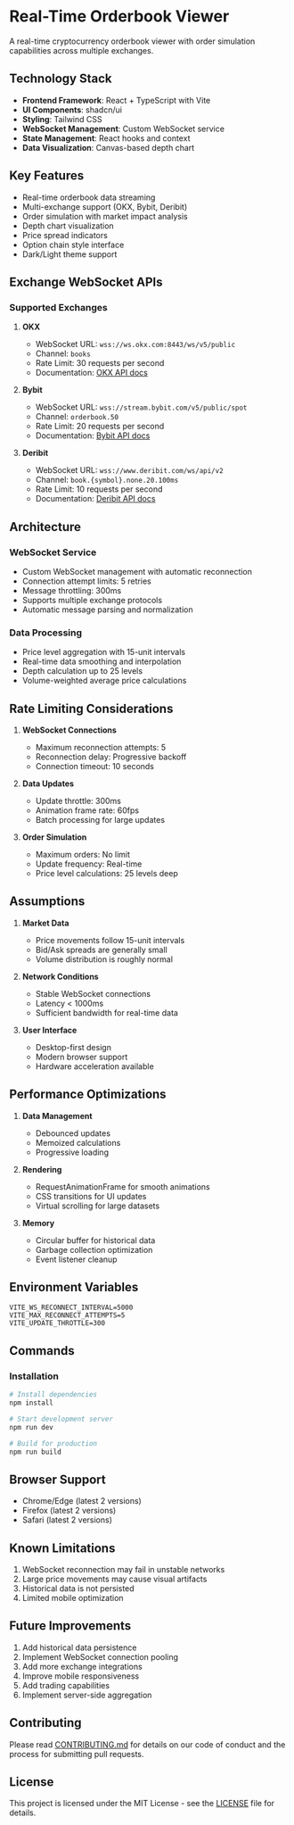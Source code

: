 # Real-Time Orderbook Viewer

A real-time cryptocurrency orderbook viewer with order simulation capabilities across multiple exchanges.

## Technology Stack

- **Frontend Framework**: React + TypeScript with Vite
- **UI Components**: shadcn/ui
- **Styling**: Tailwind CSS
- **WebSocket Management**: Custom WebSocket service
- **State Management**: React hooks and context
- **Data Visualization**: Canvas-based depth chart

## Key Features

- Real-time orderbook data streaming
- Multi-exchange support (OKX, Bybit, Deribit)
- Order simulation with market impact analysis
- Depth chart visualization
- Price spread indicators
- Option chain style interface
- Dark/Light theme support

## Exchange WebSocket APIs

### Supported Exchanges

1. **OKX**
   - WebSocket URL: `wss://ws.okx.com:8443/ws/v5/public`
   - Channel: `books`
   - Rate Limit: 30 requests per second
   - Documentation: [OKX API docs](https://www.okx.com/docs-v5/en/)

2. **Bybit**
   - WebSocket URL: `wss://stream.bybit.com/v5/public/spot`
   - Channel: `orderbook.50`
   - Rate Limit: 20 requests per second
   - Documentation: [Bybit API docs](https://bybit-exchange.github.io/docs/v5/ws/connect)

3. **Deribit**
   - WebSocket URL: `wss://www.deribit.com/ws/api/v2`
   - Channel: `book.{symbol}.none.20.100ms`
   - Rate Limit: 10 requests per second
   - Documentation: [Deribit API docs](https://docs.deribit.com/)

## Architecture

### WebSocket Service
- Custom WebSocket management with automatic reconnection
- Connection attempt limits: 5 retries
- Message throttling: 300ms
- Supports multiple exchange protocols
- Automatic message parsing and normalization

### Data Processing
- Price level aggregation with 15-unit intervals
- Real-time data smoothing and interpolation
- Depth calculation up to 25 levels
- Volume-weighted average price calculations

## Rate Limiting Considerations

1. **WebSocket Connections**
   - Maximum reconnection attempts: 5
   - Reconnection delay: Progressive backoff
   - Connection timeout: 10 seconds

2. **Data Updates**
   - Update throttle: 300ms
   - Animation frame rate: 60fps
   - Batch processing for large updates

3. **Order Simulation**
   - Maximum orders: No limit
   - Update frequency: Real-time
   - Price level calculations: 25 levels deep

## Assumptions

1. **Market Data**
   - Price movements follow 15-unit intervals
   - Bid/Ask spreads are generally small
   - Volume distribution is roughly normal

2. **Network Conditions**
   - Stable WebSocket connections
   - Latency < 1000ms
   - Sufficient bandwidth for real-time data

3. **User Interface**
   - Desktop-first design
   - Modern browser support
   - Hardware acceleration available

## Performance Optimizations

1. **Data Management**
   - Debounced updates
   - Memoized calculations
   - Progressive loading

2. **Rendering**
   - RequestAnimationFrame for smooth animations
   - CSS transitions for UI updates
   - Virtual scrolling for large datasets

3. **Memory**
   - Circular buffer for historical data
   - Garbage collection optimization
   - Event listener cleanup

## Environment Variables

```env
VITE_WS_RECONNECT_INTERVAL=5000
VITE_MAX_RECONNECT_ATTEMPTS=5
VITE_UPDATE_THROTTLE=300
```

## Commands

### Installation

```bash
# Install dependencies
npm install

# Start development server
npm run dev

# Build for production
npm run build
```

## Browser Support

- Chrome/Edge (latest 2 versions)
- Firefox (latest 2 versions)
- Safari (latest 2 versions)

## Known Limitations

1. WebSocket reconnection may fail in unstable networks
2. Large price movements may cause visual artifacts
3. Historical data is not persisted
4. Limited mobile optimization

## Future Improvements

1. Add historical data persistence
2. Implement WebSocket connection pooling
3. Add more exchange integrations
4. Improve mobile responsiveness
5. Add trading capabilities
6. Implement server-side aggregation

## Contributing

Please read [CONTRIBUTING.md](CONTRIBUTING.md) for details on our code of conduct and the process for submitting pull requests.

## License

This project is licensed under the MIT License - see the [LICENSE](LICENSE) file for details.

